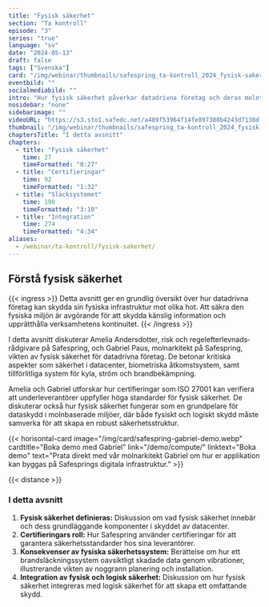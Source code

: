 ```yaml
---
title: "Fysisk säkerhet"
section: "Ta kontroll"
episode: "3"
series: "true"
language: "sv"
date: "2024-05-13"
draft: false
tags: ["Svenska"]
card: "/img/webinar/thumbnails/safespring_ta-kontroll_2024_fysisk-sakerhet.jpg"
eventbild: ""
socialmediabild: ""
intro: "Hur fysisk säkerhet påverkar datadrivna företag och deras molntjänster"
nosidebar: "none"
sidebarimage: ""
videoURL: "https://s3.sto1.safedc.net/a489f53964f14fe897308b4243d7138d:processedvideos/safespring_ta-kontroll_2024_fysisk-sakerhet_final/master.m3u8"
thumbnail: "/img/webinar/thumbnails/safespring_ta-kontroll_2024_fysisk-sakerhet.jpg"
chaptersTitle: "I detta avsnitt"
chapters:
  - title: "Fysisk säkerhet"
    time: 27
    timeFormatted: "0:27"
  - title: "Certifieringar"
    time: 92
    timeFormatted: "1:32"
  - title: "Släcksystemet"
    time: 190
    timeFormatted: "3:10"
  - title: "Integration"
    time: 274
    timeFormatted: "4:34"
aliases:
  - /webinar/ta-kontroll/fysisk-sakerhet/
---
```


## Förstå fysisk säkerhet

{{< ingress >}}
Detta avsnitt ger en grundlig översikt över hur datadrivna företag kan skydda sin fysiska infrastruktur mot olika hot. Att säkra den fysiska miljön är avgörande för att skydda känslig information och upprätthålla verksamhetens kontinuitet.
{{< /ingress >}}

I detta avsnitt diskuterar Amelia Andersdotter, risk och regelefterlevnads­rådgivare på Safespring, och Gabriel Paus, molnarkitekt på Safespring, vikten av fysisk säkerhet för datadrivna företag. De betonar kritiska aspekter som säkerhet i datacenter, biometriska åtkomstsystem, samt tillförlitliga system för kyla, ström och brandbekämpning.

Amelia och Gabriel utforskar hur certifieringar som ISO 27001 kan verifiera att underleverantörer uppfyller höga standarder för fysisk säkerhet. De diskuterar också hur fysisk säkerhet fungerar som en grundpelare för dataskydd i molnbaserade miljöer, där både fysiskt och logiskt skydd måste samverka för att skapa en robust säkerhetsstruktur.

{{< horisontal-card image="/img/card/safespring-gabriel-demo.webp" cardtitle="Boka demo med Gabriel" link="/demo/compute/" linktext="Boka demo" text="Prata direkt med vår molnarkitekt Gabriel om hur er applikation kan byggas på Safesprings digitala infrastruktur." >}}

{{< distance >}}

### I detta avsnitt

1. **Fysisk säkerhet definieras:** Diskussion om vad fysisk säkerhet innebär och dess grundläggande komponenter i skyddet av datacenter.
2. **Certifieringars roll:** Hur Safespring använder certifieringar för att garantera säkerhetsstandarder hos sina leverantörer.
3. **Konsekvenser av fysiska säkerhetssystem:** Berättelse om hur ett brandsläckningssystem oavsiktligt skadade data genom vibrationer, illustrerande vikten av noggrann planering och installation.
4. **Integration av fysisk och logisk säkerhet:** Diskussion om hur fysisk säkerhet integreras med logisk säkerhet för att skapa ett omfattande skydd.
